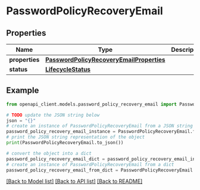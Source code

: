 # PasswordPolicyRecoveryEmail


## Properties

Name | Type | Description | Notes
------------ | ------------- | ------------- | -------------
**properties** | [**PasswordPolicyRecoveryEmailProperties**](PasswordPolicyRecoveryEmailProperties.md) |  | [optional] 
**status** | [**LifecycleStatus**](LifecycleStatus.md) |  | [optional] 

## Example

```python
from openapi_client.models.password_policy_recovery_email import PasswordPolicyRecoveryEmail

# TODO update the JSON string below
json = "{}"
# create an instance of PasswordPolicyRecoveryEmail from a JSON string
password_policy_recovery_email_instance = PasswordPolicyRecoveryEmail.from_json(json)
# print the JSON string representation of the object
print(PasswordPolicyRecoveryEmail.to_json())

# convert the object into a dict
password_policy_recovery_email_dict = password_policy_recovery_email_instance.to_dict()
# create an instance of PasswordPolicyRecoveryEmail from a dict
password_policy_recovery_email_from_dict = PasswordPolicyRecoveryEmail.from_dict(password_policy_recovery_email_dict)
```
[[Back to Model list]](../README.md#documentation-for-models) [[Back to API list]](../README.md#documentation-for-api-endpoints) [[Back to README]](../README.md)


